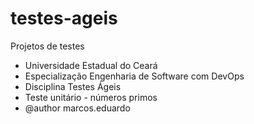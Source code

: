 # testes-ageis
Projetos de testes


 * Universidade Estadual do Ceará
 * Especialização Engenharia de Software com DevOps
 * Disciplina Testes Ágeis
 * Teste unitário - números primos
 * @author marcos.eduardo

